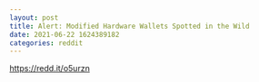 ```yaml
--- 
layout: post 
title: Alert: Modified Hardware Wallets Spotted in the Wild 
date: 2021-06-22 1624389182 
categories: reddit 
--- 
```

https://redd.it/o5urzn